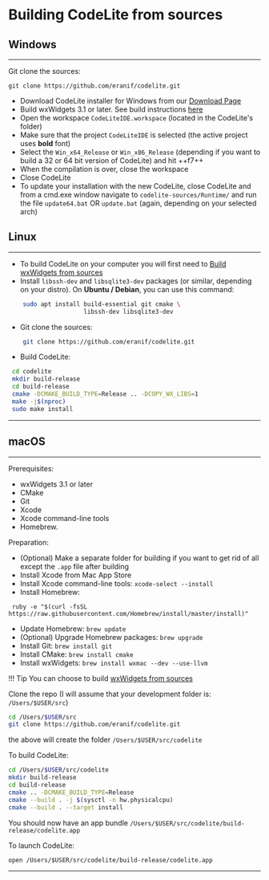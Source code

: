 # Building CodeLite from sources

## Windows
----

Git clone the sources:

    git clone https://github.com/eranif/codelite.git

 - Download CodeLite installer for Windows from our [Download Page][8]
 - Build wxWidgets 3.1 or later. See build instructions [here][5]
 - Open the workspace `CodeLiteIDE.workspace` (located in the CodeLite's folder)
 - Make sure that the project `CodeLiteIDE` is selected (the active project uses **bold** font)
 - Select the `Win_x64_Release` or `Win_x86_Release` (depending if you want to build a 32 or 64 bit version of CodeLite) 
   and hit ++f7++
 - When the compilation is over, close the workspace
 - Close CodeLite
 - To update your installation with the new CodeLite, close CodeLite and from a cmd.exe window navigate to `codelite-sources/Runtime/` and run the file `update64.bat` OR `update.bat` (again, depending on your selected arch)


## Linux
----

- To build CodeLite on your computer you will first need to [Build wxWidgets from sources][6]
- Install `libssh-dev` and `libsqlite3-dev` packages (or similar, depending on your distro). On **Ubuntu / Debian**, you can use this command:

```bash
    sudo apt install build-essential git cmake \
                     libssh-dev libsqlite3-dev 
```

- Git clone the sources:

```bash
    git clone https://github.com/eranif/codelite.git
```

- Build CodeLite:

```bash
 cd codelite
 mkdir build-release
 cd build-release
 cmake -DCMAKE_BUILD_TYPE=Release .. -DCOPY_WX_LIBS=1
 make -j$(nproc)
 sudo make install
```

----------

## macOS
----

Prerequisites:

 - wxWidgets 3.1 or later
 - CMake
 - Git
 - Xcode
 - Xcode command-line tools
 - Homebrew.

Preparation:

 - (Optional) Make a separate folder for building if you want to get rid of all except the `.app` file after building
 - Install Xcode from Mac App Store
 - Install Xcode command-line tools: `xcode-select --install`
 - Install Homebrew:

```
 ruby -e "$(curl -fsSL https://raw.githubusercontent.com/Homebrew/install/master/install)"
```

- Update Homebrew: `brew update`
 - (Optional) Upgrade Homebrew packages: `brew upgrade`
 - Install Git: `brew install git`
 - Install CMake: `brew install cmake`
 - Install wxWidgets: `brew install wxmac --dev --use-llvm`

!!! Tip
    You can choose to build [wxWidgets from sources][9]


Clone the repo (I will assume that your development folder is: `/Users/$USER/src`)

```bash
cd /Users/$USER/src
git clone https://github.com/eranif/codelite.git
```
 the above will create the folder `/Users/$USER/src/codelite`

 To build CodeLite:

```bash
cd /Users/$USER/src/codelite
mkdir build-release
cd build-release
cmake .. -DCMAKE_BUILD_TYPE=Release
cmake --build . -j $(sysctl -n hw.physicalcpu)
cmake --build . --target install
```

You should now have an app bundle `/Users/$USER/src/codelite/build-release/codelite.app`

To launch CodeLite:

`open /Users/$USER/src/codelite/build-release/codelite.app`

----------

 [1]: https://codelite.org
 [2]: https://codelite.org/support.php
 [3]: https://codelite.org
 [4]: https://codelite.org/support.php
 [5]: /build/build_wx_widgets/#windows
 [6]: /build/build_wx_widgets/#linux
 [8]: https://codelite.org/support.php
 [9]: /build/build_wx_widgets/#macos